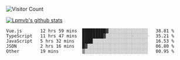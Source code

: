 ![Visitor Count](https://profile-counter.glitch.me/Lpmvb/count.svg)

[![Lpmvb's github stats](https://github-readme-stats.vercel.app/api?username=lpmvb&show_icons=true&title_color=fff&icon_color=79ff97&text_color=9f9f9f&bg_color=151515)](https://github.com/anuraghazra/github-readme-stats)

<!--
Here are some ideas to get you started:

- 🔭 I’m currently working on ...
- 🌱 I’m currently learning ...
- 👯 I’m looking to collaborate on ...
- 🤔 I’m looking for help with ...
- 💬 Ask me about ...
- 📫 How to reach me: ...
- 😄 Pronouns: ...
- ⚡ Fun fact: ...
-->

<!--START_SECTION:waka-->

```text
Vue.js       12 hrs 59 mins  █████████▓░░░░░░░░░░░░░░░   38.81 %
TypeScript   11 hrs 47 mins  ████████▓░░░░░░░░░░░░░░░░   35.21 %
JavaScript   5 hrs 32 mins   ████░░░░░░░░░░░░░░░░░░░░░   16.53 %
JSON         2 hrs 16 mins   █▓░░░░░░░░░░░░░░░░░░░░░░░   06.80 %
Other        19 mins         ▒░░░░░░░░░░░░░░░░░░░░░░░░   00.95 %
```

<!--END_SECTION:waka-->
